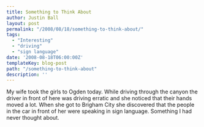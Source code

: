 ```yaml
---
title: Something to Think About
author: Justin Ball
layout: post
permalink: "/2008/08/18/something-to-think-about/"
tags:
  - "Interesting"
  - "driving"
  - "sign language"
date: '2008-08-18T06:00:00Z'
templateKey: blog-post
path: "/something-to-think-about"
description: ''
---
```


My wife took the girls to Ogden today. While driving through the canyon the driver in front of here was driving erratic and she noticed that their hands moved a lot.
When she got to Brigham City she discovered that the people in the car in front of her were speaking in sign language. Something I had never thought about.
